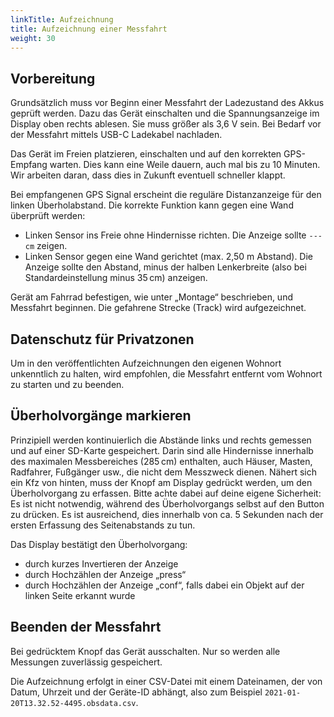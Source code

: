 ```yaml
---
linkTitle: Aufzeichnung
title: Aufzeichnung einer Messfahrt
weight: 30
---
```


## Vorbereitung

Grundsätzlich muss vor Beginn einer Messfahrt der Ladezustand des Akkus geprüft
werden. Dazu das Gerät einschalten und die Spannungsanzeige im Display oben
rechts ablesen. Sie muss größer als 3,6 V sein. Bei Bedarf vor der Messfahrt
mittels USB-C Ladekabel nachladen.

Das Gerät im Freien platzieren, einschalten und auf den korrekten GPS-Empfang
warten. Dies kann eine Weile dauern, auch mal bis zu 10 Minuten. Wir arbeiten
daran, dass dies in Zukunft eventuell schneller klappt.

Bei empfangenen GPS Signal erscheint die reguläre Distanzanzeige für den linken
Überholabstand. Die korrekte Funktion kann gegen eine Wand überprüft werden:

* Linken Sensor ins Freie ohne Hindernisse richten. Die Anzeige sollte `--- cm` zeigen.
* Linken Sensor gegen eine Wand gerichtet (max. 2,50 m Abstand). Die Anzeige
  sollte den Abstand, minus der halben Lenkerbreite (also bei
  Standardeinstellung minus 35&thinsp;cm) anzeigen.

Gerät am Fahrrad befestigen, wie unter „Montage“ beschrieben, und Messfahrt
beginnen. Die gefahrene Strecke (Track) wird aufgezeichnet.

## Datenschutz für Privatzonen

Um in den veröffentlichten Aufzeichnungen den eigenen Wohnort unkenntlich zu
halten, wird empfohlen, die Messfahrt entfernt vom Wohnort zu starten und zu
beenden.

## Überholvorgänge markieren

Prinzipiell werden kontinuierlich die Abstände links und rechts gemessen und
auf einer SD-Karte gespeichert. Darin sind alle Hindernisse innerhalb des
maximalen Messbereiches (285&thinsp;cm) enthalten, auch Häuser, Masten, Radfahrer,
Fußgänger usw., die nicht dem Messzweck dienen. Nähert sich ein Kfz von
hinten, muss der Knopf am Display gedrückt werden, um den Überholvorgang zu
erfassen. Bitte achte dabei auf deine eigene Sicherheit: Es ist nicht notwendig, 
während des Überholvorgangs selbst auf den Button zu drücken. Es ist ausreichend, 
dies innerhalb von ca. 5 Sekunden nach der ersten Erfassung des Seitenabstands zu tun. 

Das Display bestätigt den Überholvorgang:

* durch kurzes Invertieren der Anzeige
* durch Hochzählen der Anzeige „press“
* durch Hochzählen der Anzeige „conf“, falls dabei ein Objekt auf der linken Seite erkannt wurde

## Beenden der Messfahrt

Bei gedrücktem Knopf das Gerät ausschalten. Nur so werden alle Messungen zuverlässig gespeichert.

Die Aufzeichnung erfolgt in einer CSV-Datei mit einem Dateinamen, der von
Datum, Uhrzeit und der Geräte-ID abhängt, also zum Beispiel
`2021-01-20T13.32.52-4495.obsdata.csv`.
